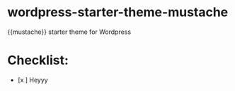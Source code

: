 # wordpress-starter-theme-mustache
{{mustache}} starter theme for Wordpress

# Checklist:

- [x ] Heyyy
